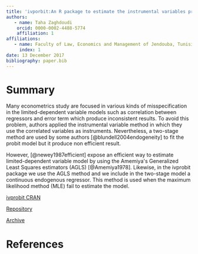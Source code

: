 ```yaml
---
title: 'ivporbit:An R package to estimate the instrumental variables probit model'
authors: 
   - name: Taha Zaghdoudi
    orcid: 0000-0002-4488-5774
    affiliation: 1
affiliations:
   - name: Faculty of Law, Economics and Management of Jendouba, Tunisia
     index: 1
date: 13 December 2017
bibliography: paper.bib
---
```


# Summary #
Many econometrics study are focused in various kinds of misspecification
in the limited-dependent variable models such as correlation between
regressors and error term which produce inconsistent results. To avoid
this problem, authors applied the instrumental variable method in which they use
the correlated variables as instruments. Nevertheless, a two-stage method are used by
some authors [@blundell2004endogeneity] to fit the probit model but
it produce non efficient result.

However, [@newey1987efficient] expose an efficient way to
estimate limited-dependent variable model by using the Amemiya's
Generalized Least Squares estimators (AGLS) [@Amemiya1978]. Likewise, in the ivprobit package we use the AGLS method and we
include in the two-stage model a continuous endogenous regressor. This
method is used when the maximum likelihood method (MLE) fail to estimate the model.

[ivprobit CRAN](https://cran.r-project.org/web/packages/ivprobit/index.html)

[Repository](https://github.com/cran/ivprobit)

[Archive](https://zenodo.org/record/1109726#.Wi_UzlXibIU)

# References #
